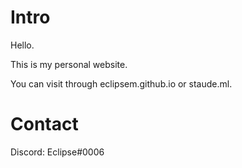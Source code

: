 # Intro
Hello.

This is my personal website. 

You can visit through eclipsem.github.io or staude.ml. 

# Contact

Discord: Eclipse#0006
